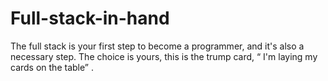 # Full-stack-in-hand
The full stack is your first step to become a programmer, and it's also a necessary step. The choice is yours, this is the trump card, “ I'm laying my cards on the table” .
